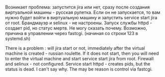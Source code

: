 Возникает проблема: запустится jira или нет, сразу после создания виртуальной машины - русская рулетка.
Если он не запускается, то вам нужно будет войти в виртуальную машину и запустить service start jira от root.
Брандмауэр и selinux - не настроены. Запуск службы httpd - создает pid, но статус мертв.
Не могу сказать почему. Возможно, причина в управлении через fastcgi. (начиная со строки 123 в systemd.sh) 




There is a problem : will jira start or not, immediately after the virtual machine is created - russian roulette.
If it does not start, then you will need to enter the virtual machine and start service start jira from root.
Firewall and selinux - not configured. Service start httpd - creates pids, but the status is dead. I can't say why.
The may be reason is control via fastcgi.
